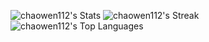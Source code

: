 ![chaowen112's Stats](https://github-readme-stats.vercel.app/api?username=chaowen112&theme=vue-dark&show_icons=true&hide_border=true&count_private=true)
![chaowen112's Streak](https://github-readme-streak-stats.herokuapp.com/?user=chaowen112&theme=vue-dark&hide_border=true)
![chaowen112's Top Languages](https://github-readme-stats.vercel.app/api/top-langs/?username=chaowen112&theme=vue-dark&show_icons=true&hide_border=true&layout=compact)
